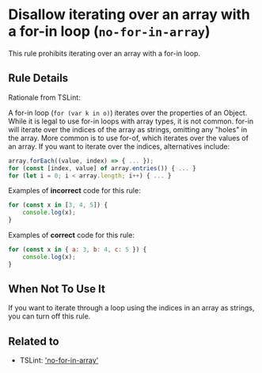 # Disallow iterating over an array with a for-in loop (`no-for-in-array`)

This rule prohibits iterating over an array with a for-in loop.

## Rule Details

Rationale from TSLint:

A for-in loop (`for (var k in o)`) iterates over the properties of an Object.
While it is legal to use for-in loops with array types, it is not common.
for-in will iterate over the indices of the array as strings, omitting any "holes" in
the array.
More common is to use for-of, which iterates over the values of an array.
If you want to iterate over the indices, alternatives include:

```js
array.forEach((value, index) => { ... });
for (const [index, value] of array.entries()) { ... }
for (let i = 0; i < array.length; i++) { ... }
```

Examples of **incorrect** code for this rule:

```js
for (const x in [3, 4, 5]) {
    console.log(x);
}
```

Examples of **correct** code for this rule:

```js
for (const x in { a: 3, b: 4, c: 5 }) {
    console.log(x);
}
```

## When Not To Use It

If you want to iterate through a loop using the indices in an array as strings, you can turn off this rule.

## Related to

-   TSLint: ['no-for-in-array'](https://palantir.github.io/tslint/rules/no-for-in-array/)
